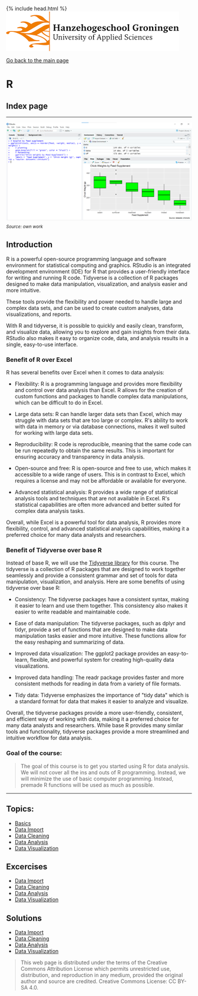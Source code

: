 {% include head.html %}
![Hanze](../hanze/hanze.png)

[Go back to the main page](../index.md)


# R

## Index page

---

![Pic](./impression/r.png)
*<sub>Source: own work</sub>*

## Introduction

R is a powerful open-source programming language and software environment for statistical computing and graphics. RStudio is an integrated development environment (IDE) for R that provides a user-friendly interface for writing and running R code. Tidyverse is a collection of R packages designed to make data manipulation, visualization, and analysis easier and more intuitive.

These tools provide the flexibility and power needed to handle large and complex data sets, and can be used to create custom analyses, data visualizations, and reports.

With R and tidyverse, it is possible to quickly and easily clean, transform, and visualize data, allowing you to explore and gain insights from their data. RStudio also makes it easy to organize code, data, and analysis results in a single, easy-to-use interface.

### Benefit of R over Excel

R has several benefits over Excel when it comes to data analysis:

- Flexibility: R is a programming language and provides more flexibility and control over data analysis than Excel. R allows for the creation of custom functions and packages to handle complex data manipulations, which can be difficult to do in Excel.

- Large data sets: R can handle larger data sets than Excel, which may struggle with data sets that are too large or complex. R's ability to work with data in memory or via database connections, makes it well suited for working with large data sets.

- Reproducibility: R code is reproducible, meaning that the same code can be run repeatedly to obtain the same results. This is important for ensuring accuracy and transparency in data analysis.

- Open-source and free: R is open-source and free to use, which makes it accessible to a wide range of users. This is in contrast to Excel, which requires a license and may not be affordable or available for everyone.

- Advanced statistical analysis: R provides a wide range of statistical analysis tools and techniques that are not available in Excel. R's statistical capabilities are often more advanced and better suited for complex data analysis tasks.

Overall, while Excel is a powerful tool for data analysis, R provides more flexibility, control, and advanced statistical analysis capabilities, making it a preferred choice for many data analysts and researchers.

### Benefit of Tidyverse over base R

Instead of base R, we will use the [Tidyverse library](https://www.tidyverse.org/) for this course.
The tidyverse is a collection of R packages that are designed to work together seamlessly and provide a consistent grammar and set of tools for data manipulation, visualization, and analysis. Here are some benefits of using tidyverse over base R:

- Consistency: The tidyverse packages have a consistent syntax, making it easier to learn and use them together. This consistency also makes it easier to write readable and maintainable code.

- Ease of data manipulation: The tidyverse packages, such as dplyr and tidyr, provide a set of functions that are designed to make data manipulation tasks easier and more intuitive. These functions allow for the easy reshaping and summarizing of data.

- Improved data visualization: The ggplot2 package provides an easy-to-learn, flexible, and powerful system for creating high-quality data visualizations.

- Improved data handling: The readr package provides faster and more consistent methods for reading in data from a variety of file formats.

- Tidy data: Tidyverse emphasizes the importance of "tidy data" which is a standard format for data that makes it easier to analyze and visualize.

Overall, the tidyverse packages provide a more user-friendly, consistent, and efficient way of working with data, making it a preferred choice for many data analysts and researchers. While base R provides many similar tools and functionality, tidyverse packages provide a more streamlined and intuitive workflow for data analysis.

### Goal of the course:

> The goal of this course is to get you started using R for data analysis. We will not cover all the ins and outs of R programming. Instead, we will minimize the use of basic computer programming. Instead, premade R functions will be used as much as possible.


---


## Topics:

- [Basics](./R_02_basics.html)
- [Data Import](./R_03_data_import.html)
- [Data Cleaning](./R_06_data_cleaning.html)
- [Data Analysis](./R_09_data_analysis.html)
- [Data Visualization](./R_12_data_visualization.html)

## Excercises

- [Data Import](./R_04_data_import_exercises.html)
- [Data Cleaning](./R_07_data_cleaning_exercises.html)
- [Data Analysis](./R_10_data_analysis_exercises.html)
- [Data Visualization](./R_13_data_visualization_exercises.html)

## Solutions

- [Data Import](./R_05_data_import_solutions.html)
- [Data Cleaning](./R_08_data_cleaning_solutions.html)
- [Data Analysis](./R_11_data_analysis_solutions.html)
- [Data Visualization](./R_14_data_visualization_solutions.html)

>This web page is distributed under the terms of the Creative Commons Attribution License which permits unrestricted use, distribution, and reproduction in any medium, provided the original author and source are credited.
>Creative Commons License: CC BY-SA 4.0.

